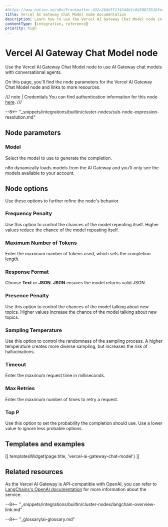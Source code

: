```yaml
---
#https://www.notion.so/n8n/Frontmatter-432c2b8dff1f43d4b1c8d20075510fe4
title: Vercel AI Gateway Chat Model node documentation
description: Learn how to use the Vercel AI Gateway Chat Model node in n8n. Follow technical documentation to integrate Vercel AI Gateway Chat Model node into your workflows.
contentType: [integration, reference]
priority: high
---
```


# Vercel AI Gateway Chat Model node

Use the Vercel AI Gateway Chat Model node to use AI Gateway chat models with conversational agents.

On this page, you'll find the node parameters for the Vercel AI Gateway Chat Model node and links to more resources.

/// note | Credentials
You can find authentication information for this node [here](/integrations/builtin/credentials/vercel.md).
///

--8<-- "_snippets/integrations/builtin/cluster-nodes/sub-node-expression-resolution.md"

## Node parameters

### Model

Select the model to use to generate the completion.

n8n dynamically loads models from the AI Gateway and you'll only see the models available to your account.

## Node options

Use these options to further refine the node's behavior.

### Frequency Penalty

Use this option to control the chances of the model repeating itself. Higher values reduce the chance of the model repeating itself.

### Maximum Number of Tokens

Enter the maximum number of tokens used, which sets the completion length.

### Response Format

Choose **Text** or **JSON**. **JSON** ensures the model returns valid JSON.

### Presence Penalty

Use this option to control the chances of the model talking about new topics. Higher values increase the chance of the model talking about new topics.

### Sampling Temperature

Use this option to control the randomness of the sampling process. A higher temperature creates more diverse sampling, but increases the risk of hallucinations.

### Timeout

Enter the maximum request time in milliseconds.

### Max Retries

Enter the maximum number of times to retry a request.

### Top P

Use this option to set the probability the completion should use. Use a lower value to ignore less probable options. 

## Templates and examples

<!-- see https://www.notion.so/n8n/Pull-in-templates-for-the-integrations-pages-37c716837b804d30a33b47475f6e3780 -->
[[ templatesWidget(page.title, 'vercel-ai-gateway-chat-model') ]]

## Related resources

As the Vercel AI Gateway is API-compatible with OpenAI, you can refer to [LangChains's OpenAI documentation](https://js.langchain.com/docs/integrations/chat/openai/) for more information about the service.

--8<-- "_snippets/integrations/builtin/cluster-nodes/langchain-overview-link.md"

--8<-- "_glossary/ai-glossary.md"
